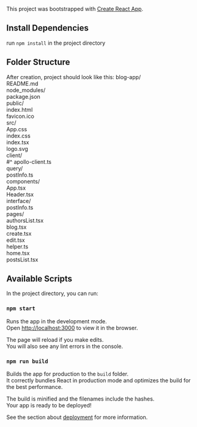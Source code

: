 This project was bootstrapped with [Create React App](https://github.com/facebook/create-react-app).

## Install Dependencies

run `npm install` in the project directory

## Folder Structure

After creation, project should look like this:
blog-app/  
  README.md  
  node_modules/  
  package.json  
  public/  
    index.html  
    favicon.ico  
  src/  
    App.css  
    index.css  
    index.tsx  
    logo.svg  
    client/  
    #^  apollo-client.ts  
      query/  
        postInfo.ts  
    components/  
      App.tsx  
      Header.tsx  
      interface/  
        postInfo.ts  
      pages/  
        authorsList.tsx  
        blog.tsx  
        create.tsx  
        edit.tsx  
        helper.ts  
        home.tsx  
        postsList.tsx  
        
        
        
        
    
      
      


## Available Scripts

In the project directory, you can run:

### `npm start`

Runs the app in the development mode.<br />
Open [http://localhost:3000](http://localhost:3000) to view it in the browser.

The page will reload if you make edits.<br />
You will also see any lint errors in the console.


### `npm run build`

Builds the app for production to the `build` folder.<br />
It correctly bundles React in production mode and optimizes the build for the best performance.

The build is minified and the filenames include the hashes.<br />
Your app is ready to be deployed!

See the section about [deployment](https://facebook.github.io/create-react-app/docs/deployment) for more information.

